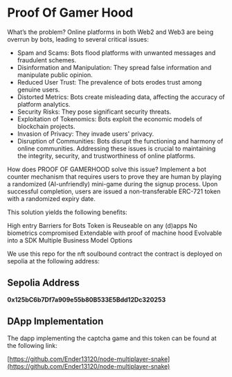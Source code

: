 # Proof Of Gamer Hood

What’s the problem?
Online platforms in both Web2 and Web3 are being overrun by bots, leading to several critical issues:

- Spam and Scams: Bots flood platforms with unwanted messages and fraudulent schemes.
- Disinformation and Manipulation: They spread false information and manipulate public opinion.
- Reduced User Trust: The prevalence of bots erodes trust among genuine users.
- Distorted Metrics: Bots create misleading data, affecting the accuracy of platform analytics.
- Security Risks: They pose significant security threats.
- Exploitation of Tokenomics: Bots exploit the economic models of blockchain projects.
- Invasion of Privacy: They invade users' privacy.
- Disruption of Communities: Bots disrupt the functioning and harmony of online communities.
Addressing these issues is crucial to maintaining the integrity, security, and trustworthiness of online platforms.

How does PROOF OF GAMERHOOD solve this issue?
Implement a bot counter mechanism that requires users to prove they are human by playing a randomized (AI-unfriendly) mini-game during the signup process. Upon successful completion, users are issued a non-transferable ERC-721 token with a randomized expiry date.

This solution yields the following benefits:

High entry Barriers for Bots
Token is Reuseable on any (d)apps
No biometrics compromised
Extendable with proof of machine hood
Evolvable into a SDK
Multiple Business Model Options

We use this repo for the nft soulbound contract
the contract is deployed on sepolia at the following address: 
## Sepolia Address

**0x125bC6b7Df7a909e55b80B533E5Bdd12Dc320253**

## DApp Implementation

The dapp implementing the captcha game and this token can be found at the following link:

[https://github.com/Ender13120/node-multiplayer-snake](https://github.com/Ender13120/node-multiplayer-snake)

